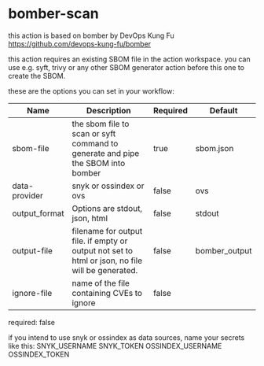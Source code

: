 # bomber-scan

this action is based on bomber by DevOps Kung Fu https://github.com/devops-kung-fu/bomber

this action requires an existing SBOM file in the action workspace. you can use e.g. syft, trivy or any other SBOM generator action before this one to create the SBOM.

these are the options you can set in your workflow:

| Name           | Description                                                                                   | Required | Default       |
|----------------|-----------------------------------------------------------------------------------------------|----------|---------------|
| sbom-file      | the sbom file to scan or syft command to generate and pipe the SBOM into bomber               | true     | sbom.json     |
| data-provider  | snyk or ossindex or ovs                                                                       | false    | ovs           |
| output_format  | Options are stdout, json, html                                                                 | false    | stdout        |
| output-file    | filename for output file. if empty or output not set to html or json, no file will be generated. | false    | bomber_output |
| ignore-file    | name of the file containing CVEs to ignore                                                     | false    |               |
required: false


if you intend to use snyk or ossindex as data sources, name your secrets like this:
SNYK_USERNAME
SNYK_TOKEN
OSSINDEX_USERNAME
OSSINDEX_TOKEN
